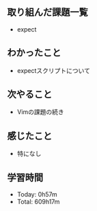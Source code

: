 ## 取り組んだ課題一覧
- expect
## わかったこと
- expectスクリプトについて
## 次やること
- Vimの課題の続き
## 感じたこと
- 特になし
## 学習時間
- Today: 0h57m
- Total: 609h17m
